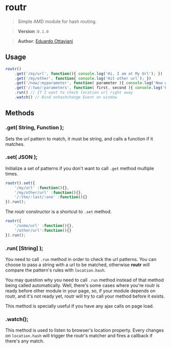 # routr

> Simple AMD module for hash routing.

>**Version** :`0.1.0`

>**Author**: [Eduardo Ottaviani](//github.com/Javiani)


## Usage

```js
routr()
    .get('/my/url', function(){ console.log('Hi, I am at My Url'); })
    .get('/my/other', function{ console.log('Hit other url'); })
    .get('/now/:myparameter', function( parameter ){ console.log('Now with parameters :', parameter); })
    .get('/:two/:parameters', function( first, second ){ console.log('Parameters', first, second); } )
    .run() // If I want to check location url right away
    .watch() // Bind onhashchange Event on window
```

## Methods

### .get( String, Function );
Sets the url pattern to match, it must be string, and calls a function if it matches.

### .set( JSON );
Initialize a set of patterns if you don't want to call `.get` method multiple times.

```js
routr().set({
    '/my/url' :function(){},
    '/my/other/url' :function(){},
    '/:the/:last/:one' :function(){}
}).run();
```

The routr constructor is a shortcut to `.set` method.
```js
routr({
    '/some/url' :function(){},
    '/other/url':function(){}
}).run();
```

### .run( [String] );
You need to call `.run` method in order to check the url patterns. You can choose to pass a string with a url to be matched, otherwise **routr** will compare the pattern's rules with `location.hash`.

You may question why you need to call `.run` method instead of that method being called automatically. Well, there's some cases where you're routr is ready before other module in your page, so, if your module depends on routr, and it's not ready yet, routr will try to call your method before it exists.

This method is specially useful if you have any ajax calls on page load.

### .watch();

This method is used to listen to browser's location property. Every changes on `location.hash` will trigger the routr's matcher and fires a callback if there's any match.

